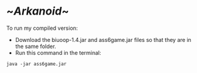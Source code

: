# ~*Arkanoid*~

To run my compiled version:
* Download the biuoop-1.4.jar and ass6game.jar files so that they are in the same folder.
* Run this command in the terminal:
```
java -jar ass6game.jar
```
